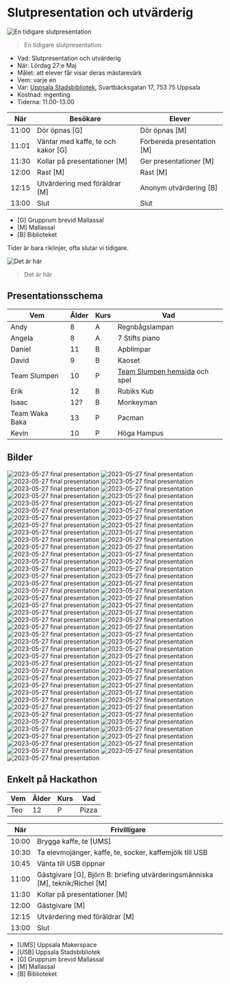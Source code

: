 # Slutpresentation och utvärderig

![En tidigare slutpresentation](../../verksamheter/20221210_slutpresentation/21.jpg)

> En tidigare slutpresentation

* Vad: Slutpresentation och utvärderig
* När: Lördag 27:e Maj
* Målet: att elever får visar deras mästarevärk
* Vem: varje en
* Var: [Uppsala Stadsbibliotek](https://bibliotekuppsala.se/web/arena/stadsbiblioteket), Svartbäcksgatan 17, 753 75 Uppsala
* Kostnad: ingenting
* Tiderna: 11.00-13.00

När  |Besökare                           | Elever
-----|-----------------------------------|-----------------------
11:00|Dör öpnas [G]                      | Dör öpnas [M]
11:01|Väntar med kaffe, te och kakor [G] | Förbereda presentation [M]
11:30|Kollar på presentationer  [M]      | Ger presentationer  [M]
12:00|Rast [M]                           | Rast  [M]
12:15|Utvärdering med föräldrar [M]      | Anonym utvärdering [B]
13:00|Slut                               | Slut

* [G] Grupprum brevid Mallassal
* [M] Mallassal
* [B] Biblioteket

Tider är bara riklinjer, ofta slutar vi tidigare.

![Det är här](usb.png)

> Det är här

## Presentationsschema

Vem              |Ålder|Kurs|Vad
-----------------|-----|----|----------------
Andy             |8    |A   |Regnbågslampan
Angela           |8    |A   |7 Stifts piano
Daniel           |11   |B   |Apblimpar
David            |9    |B   |Kaoset
Team Slumpen     |10   |P   |[Team Slumpen hemsida](https://sites.google.com/view/slumpen/hem) och spel
Erik             |12   |B   |Rubiks Kub
Isaac            |12?  |B   |Monkeyman
Team Waka Baka   |13   |P   |Pacman
Kevin            |10   |P   |Höga Hampus

## Bilder

![2023-05-27 final presentation](IMG_9851.jpg)
![2023-05-27 final presentation](IMG_9852.jpg)
![2023-05-27 final presentation](IMG_9853.jpg)
![2023-05-27 final presentation](IMG_9854.jpg)
![2023-05-27 final presentation](IMG_9855.jpg)
![2023-05-27 final presentation](IMG_9856.jpg)
![2023-05-27 final presentation](IMG_9857.jpg)
![2023-05-27 final presentation](IMG_9858.jpg)
![2023-05-27 final presentation](IMG_9859.jpg)
![2023-05-27 final presentation](IMG_9860.jpg)
![2023-05-27 final presentation](IMG_9861.jpg)
![2023-05-27 final presentation](IMG_9862.jpg)
![2023-05-27 final presentation](IMG_9863.jpg)
![2023-05-27 final presentation](IMG_9864.jpg)
![2023-05-27 final presentation](IMG_9865.jpg)
![2023-05-27 final presentation](IMG_9866.jpg)
![2023-05-27 final presentation](IMG_9868.jpg)
![2023-05-27 final presentation](IMG_9869.jpg)
![2023-05-27 final presentation](IMG_9870.jpg)
![2023-05-27 final presentation](IMG_9871.jpg)
![2023-05-27 final presentation](IMG_9872.jpg)
![2023-05-27 final presentation](IMG_9873.jpg)
![2023-05-27 final presentation](IMG_9874.jpg)
![2023-05-27 final presentation](IMG_9875.jpg)
![2023-05-27 final presentation](IMG_9876.jpg)
![2023-05-27 final presentation](IMG_9877.jpg)
![2023-05-27 final presentation](IMG_9878.jpg)
![2023-05-27 final presentation](IMG_9879.jpg)
![2023-05-27 final presentation](IMG_9880.jpg)
![2023-05-27 final presentation](IMG_9881.jpg)
![2023-05-27 final presentation](IMG_9882.jpg)
![2023-05-27 final presentation](IMG_9883.jpg)
![2023-05-27 final presentation](IMG_9884.jpg)
![2023-05-27 final presentation](IMG_9885.jpg)
![2023-05-27 final presentation](IMG_9886.jpg)
![2023-05-27 final presentation](IMG_9887.jpg)
![2023-05-27 final presentation](IMG_9888.jpg)
![2023-05-27 final presentation](IMG_9889.jpg)
![2023-05-27 final presentation](IMG_9890.jpg)
![2023-05-27 final presentation](IMG_9891.jpg)
![2023-05-27 final presentation](IMG_9892.jpg)
![2023-05-27 final presentation](IMG_9893.jpg)
![2023-05-27 final presentation](IMG_9894.jpg)
![2023-05-27 final presentation](IMG_9895.jpg)
![2023-05-27 final presentation](IMG_9896.jpg)
![2023-05-27 final presentation](IMG_9897.jpg)
![2023-05-27 final presentation](IMG_9898.jpg)
![2023-05-27 final presentation](IMG_9899.jpg)
![2023-05-27 final presentation](IMG_9900.jpg)
![2023-05-27 final presentation](IMG_9901.jpg)
![2023-05-27 final presentation](IMG_9902.jpg)
![2023-05-27 final presentation](IMG_9903.jpg)
![2023-05-27 final presentation](IMG_9904.jpg)
![2023-05-27 final presentation](IMG_9905.jpg)
![2023-05-27 final presentation](IMG_9906.jpg)
![2023-05-27 final presentation](IMG_9907.jpg)
![2023-05-27 final presentation](IMG_9908.jpg)
![2023-05-27 final presentation](IMG_9909.jpg)
![2023-05-27 final presentation](IMG_9910.jpg)
![2023-05-27 final presentation](IMG_9911.jpg)
![2023-05-27 final presentation](IMG_9912.jpg)
![2023-05-27 final presentation](IMG_9913.jpg)
![2023-05-27 final presentation](IMG_9914.jpg)
![2023-05-27 final presentation](IMG_9915.jpg)
![2023-05-27 final presentation](IMG_9916.jpg)
![2023-05-27 final presentation](IMG_9917.jpg)
![2023-05-27 final presentation](IMG_9918.jpg)
![2023-05-27 final presentation](IMG_9919.jpg)
![2023-05-27 final presentation](IMG_9920.jpg)
![2023-05-27 final presentation](IMG_9921.jpg)
![2023-05-27 final presentation](IMG_9922.jpg)
![2023-05-27 final presentation](IMG_9923.jpg)
![2023-05-27 final presentation](IMG_9924.jpg)
![2023-05-27 final presentation](IMG_9925.jpg)
![2023-05-27 final presentation](IMG_9926.jpg)
![2023-05-27 final presentation](IMG_9927.jpg)
![2023-05-27 final presentation](IMG_9928.jpg)
![2023-05-27 final presentation](IMG_9929.jpg)
![2023-05-27 final presentation](IMG_9930.jpg)

## Enkelt på Hackathon

Vem              |Ålder|Kurs|Vad
-----------------|-----|----|----------------
Teo              |12   |P   |Pizza

När  |Frivilligare
-----|-----------------------------------
10:00|Brygga kaffe, te [UMS]
10:30|Ta elevmojänger, kaffe, te, socker, kaffemjölk till USB
10:45|Vänta till USB öppnar
11:00|Gästgivare [G], Björn B: briefing utvärderingsmänniska [M], teknik/Richel [M]
11:30|Kollar på presentationer  [M]
12:00|Gästgivare [M]
12:15|Utvärdering med föräldrar [M]
13:00|Slut

* [UMS] Uppsala Makerspace
* [USB] Uppsala Stadsbibliotek
* [G] Grupprum brevid Mallassal
* [M] Mallassal
* [B] Biblioteket

